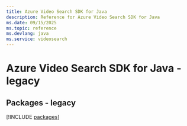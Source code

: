 ```yaml
---
title: Azure Video Search SDK for Java
description: Reference for Azure Video Search SDK for Java
ms.date: 09/15/2025
ms.topic: reference
ms.devlang: java
ms.service: videosearch
---
```

# Azure Video Search SDK for Java - legacy
## Packages - legacy
[!INCLUDE [packages](video-search-index.md)]
